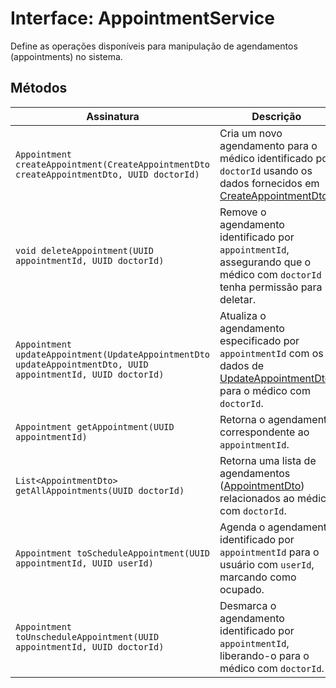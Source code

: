 <h1>Interface: AppointmentService</h1>
<p>Define as operações disponíveis para manipulação de agendamentos (appointments) no sistema.</p>

<h2>Métodos</h2>
<table>
  <thead>
    <tr>
      <th>Assinatura</th>
      <th>Descrição</th>
    </tr>
  </thead>
  <tbody>
    <tr>
      <td><code>Appointment createAppointment(CreateAppointmentDto createAppointmentDto, UUID doctorId)</code></td>
      <td>Cria um novo agendamento para o médico identificado por <code>doctorId</code> usando os dados fornecidos em <a href="#CreateAppointmentDto">CreateAppointmentDto</a>.</td>
    </tr>
    <tr>
      <td><code>void deleteAppointment(UUID appointmentId, UUID doctorId)</code></td>
      <td>Remove o agendamento identificado por <code>appointmentId</code>, assegurando que o médico com <code>doctorId</code> tenha permissão para deletar.</td>
    </tr>
    <tr>
      <td><code>Appointment updateAppointment(UpdateAppointmentDto updateAppointmentDto, UUID appointmentId, UUID doctorId)</code></td>
      <td>Atualiza o agendamento especificado por <code>appointmentId</code> com os dados de <a href="https://github.com/EricksonLOOP/DoctorProject/blob/main/backend/src/main/java/org/edev/doctorappbackend/Doc/ModulesDoc/AppointmentDoc/AppointmentEntityDoc.md">UpdateAppointmentDto</a>, para o médico com <code>doctorId</code>.</td>
    </tr>
    <tr>
      <td><code>Appointment getAppointment(UUID appointmentId)</code></td>
      <td>Retorna o agendamento correspondente ao <code>appointmentId</code>.</td>
    </tr>
    <tr>
      <td><code>List&lt;AppointmentDto&gt; getAllAppointments(UUID doctorId)</code></td>
      <td>Retorna uma lista de agendamentos (<a href="https://github.com/EricksonLOOP/DoctorProject/blob/main/backend/src/main/java/org/edev/doctorappbackend/Doc/ModulesDoc/AppointmentDoc/AppointmentEntityDoc.md">AppointmentDto</a>) relacionados ao médico com <code>doctorId</code>.</td>
    </tr>
    <tr>
      <td><code>Appointment toScheduleAppointment(UUID appointmentId, UUID userId)</code></td>
      <td>Agenda o agendamento identificado por <code>appointmentId</code> para o usuário com <code>userId</code>, marcando como ocupado.</td>
    </tr>
    <tr>
      <td><code>Appointment toUnscheduleAppointment(UUID appointmentId, UUID doctorId)</code></td>
      <td>Desmarca o agendamento identificado por <code>appointmentId</code>, liberando-o para o médico com <code>doctorId</code>.</td>
    </tr>
  </tbody>
</table>
